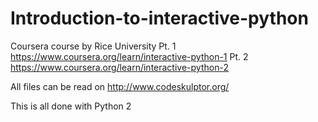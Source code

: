 # Introduction-to-interactive-python
Coursera course by Rice University
Pt. 1 https://www.coursera.org/learn/interactive-python-1
Pt. 2 https://www.coursera.org/learn/interactive-python-2


All files can be read on http://www.codeskulptor.org/

This is all done with Python 2
